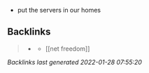 - put the servers in our homes

## Backlinks

> - [](fauno.md)
>   - [[net freedom]]

_Backlinks last generated 2022-01-28 07:55:20_
